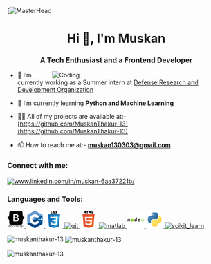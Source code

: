 [![MasterHead](https://www.google.com/url?sa=i&url=https%3A%2F%2Fwww.vecteezy.com%2Ffree-vector%2Fsoftware-development-banner&psig=AOvVaw3ZRaJZXCUmIuP0_bs6tPLT&ust=1691667444653000&source=images&cd=vfe&opi=89978449&ved=0CBEQjRxqFwoTCKDB1cC-z4ADFQAAAAAdAAAAABAI)
<h1 align="center">Hi 👋, I'm Muskan</h1>
<h3 align="center">A Tech Enthusiast and a Frontend Developer</h3>
<img align="right" alt="Coding" width="400" src="https://encrypted-tbn0.gstatic.com/images?q=tbn:ANd9GcRqvn9G_bOJweQUf-x1XkBcpNWpxNiK4g0kSg&usqp=CAU">

- 🔭 I’m currently working as a Summer intern at [Defense Research and Development Organization](https://github.com/MuskanThakur-13/Spam_Ham_Messages)

- 🌱 I’m currently learning **Python and Machine Learning**

- 👨‍💻 All of my projects are available at:- [https://github.com/MuskanThakur-13](https://github.com/MuskanThakur-13)

- 📫 How to reach me at:- **muskan130303@gmail.com**

<h3 align="left">Connect with me:</h3>
<p align="left">
<a href="https://linkedin.com/in/www.linkedin.com/in/muskan-6aa37221b/" target="blank"><img align="center" src="https://raw.githubusercontent.com/rahuldkjain/github-profile-readme-generator/master/src/images/icons/Social/linked-in-alt.svg" alt="www.linkedin.com/in/muskan-6aa37221b/" height="30" width="40" /></a>
</p>

<h3 align="left">Languages and Tools:</h3>
<p align="left"> <a href="https://getbootstrap.com" target="_blank" rel="noreferrer"> <img src="https://raw.githubusercontent.com/devicons/devicon/master/icons/bootstrap/bootstrap-plain-wordmark.svg" alt="bootstrap" width="40" height="40"/> </a> <a href="https://www.w3schools.com/cpp/" target="_blank" rel="noreferrer"> <img src="https://raw.githubusercontent.com/devicons/devicon/master/icons/cplusplus/cplusplus-original.svg" alt="cplusplus" width="40" height="40"/> </a> <a href="https://www.w3schools.com/css/" target="_blank" rel="noreferrer"> <img src="https://raw.githubusercontent.com/devicons/devicon/master/icons/css3/css3-original-wordmark.svg" alt="css3" width="40" height="40"/> </a> <a href="https://git-scm.com/" target="_blank" rel="noreferrer"> <img src="https://www.vectorlogo.zone/logos/git-scm/git-scm-icon.svg" alt="git" width="40" height="40"/> </a> <a href="https://www.w3.org/html/" target="_blank" rel="noreferrer"> <img src="https://raw.githubusercontent.com/devicons/devicon/master/icons/html5/html5-original-wordmark.svg" alt="html5" width="40" height="40"/> </a> <a href="https://www.mathworks.com/" target="_blank" rel="noreferrer"> <img src="https://upload.wikimedia.org/wikipedia/commons/2/21/Matlab_Logo.png" alt="matlab" width="40" height="40"/> </a> <a href="https://nodejs.org" target="_blank" rel="noreferrer"> <img src="https://raw.githubusercontent.com/devicons/devicon/master/icons/nodejs/nodejs-original-wordmark.svg" alt="nodejs" width="40" height="40"/> </a> <a href="https://www.python.org" target="_blank" rel="noreferrer"> <img src="https://raw.githubusercontent.com/devicons/devicon/master/icons/python/python-original.svg" alt="python" width="40" height="40"/> </a> <a href="https://scikit-learn.org/" target="_blank" rel="noreferrer"> <img src="https://upload.wikimedia.org/wikipedia/commons/0/05/Scikit_learn_logo_small.svg" alt="scikit_learn" width="40" height="40"/> </a> </p>

<p><img align="left" src="https://github-readme-stats.vercel.app/api/top-langs?username=muskanthakur-13&show_icons=true&locale=en&layout=compact" alt="muskanthakur-13" /></p>

<p>&nbsp;<img align="center" src="https://github-readme-stats.vercel.app/api?username=muskanthakur-13&show_icons=true&locale=en" alt="muskanthakur-13" /></p>

<p><img align="center" src="https://github-readme-streak-stats.herokuapp.com/?user=muskanthakur-13&" alt="muskanthakur-13" /></p>

